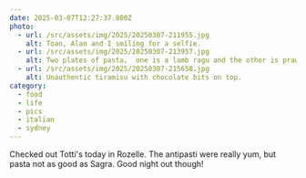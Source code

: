 ```yaml
---
date: 2025-03-07T12:27:37.800Z
photo:
  - url: /src/assets/img/2025/20250307-211955.jpg
    alt: Toan, Alan and I smiling for a selfie.
  - url: /src/assets/img/2025/20250307-213957.jpg
    alt: Two plates of pasta,  one is a lamb ragu and the other is prawn with bacon.
  - url: /src/assets/img/2025/20250307-215658.jpg
    alt: Unauthentic tiramisu with chocolate bits on top.
category:
  - food
  - life
  - pics
  - italian
  - sydney
---
```


Checked out Totti's today in Rozelle. The antipasti were really yum, but pasta not as good as Sagra. Good night out though!

